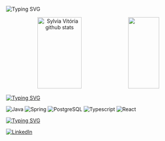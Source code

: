 

![Typing SVG](https://readme-typing-svg.herokuapp.com/?font=Fira+Code&pause=1000&color=ffffff&size=35&center=true&vCenter=true&width=1000&lines=HELLO,+My+name+is+Sylvia+Vitória;I'm+20+years+old;I'm+from+Brazil;I'm+a+Software+Developer+Student;Be+Welcome!+:%29)

<div align="center">  
  <img width="49%" height="195px" src="https://github-readme-stats.vercel.app/api?username=sylviavitoria&show_icons=true&count_private=true&hide_border=true&title_color=ffffff&icon_color=ffffff&text_color=c9d1d9&bg_color=0d1117" alt="Sylvia Vitória github stats" /> 
  <img width="41%" height="195px" src="https://github-readme-stats.vercel.app/api/top-langs/?username=sylviavitoria&layout=compact&hide_border=true&title_color=ffffff&text_color=ffffff&bg_color=0d1117" />


</div>

[![Typing SVG](https://readme-typing-svg.herokuapp.com?font=Fira+Code&pause=1000&color=F7F7F7&width=435&lines=Studying+in+this+moment%3A)](https://git.io/typing-svg)

![Java](https://img.shields.io/badge/Java-ED8B00?style=for-the-badge&logo=openjdk&logoColor=white)
![Spring](https://img.shields.io/badge/Spring-6DB33F?style=for-the-badge&logo=spring&logoColor=white)
![PostgreSQL](https://img.shields.io/badge/PostgreSQL-316192?style=for-the-badge&logo=postgresql&logoColor=white)
![Typescript](https://img.shields.io/badge/Typescript-3178C6?style=for-the-badge&logo=typescript&logoColor=white)
![React](https://img.shields.io/badge/React-149ECA?style=for-the-badge&logo=react&logoColor=white)

[![Typing SVG](https://readme-typing-svg.herokuapp.com?font=Fira+Code&pause=1000&color=F7F7F7&width=435&lines=Follow+me%3A)](https://git.io/typing-svg)

[![LinkedIn](https://img.shields.io/badge/LinkedIn-0077B5?style=for-the-badge&logo=linkedin&logoColor=white)](https://www.linkedin.com/in/sylviavitoria/)


